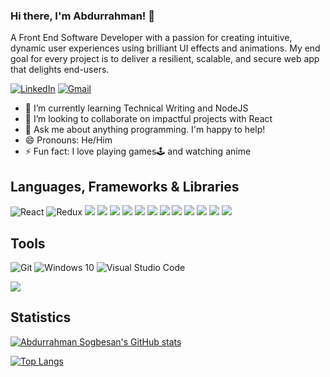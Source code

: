 ### Hi there, I'm Abdurrahman! 👋

<!--
**AbdurrahmanSogbesan/AbdurrahmanSogbesan** is a ✨ _special_ ✨ repository because its `README.md` (this file) appears on your GitHub profile.

Here are some ideas to get you started:

- 🔭 I’m currently working on ...
- 🌱 I’m currently learning ...
- 👯 I’m looking to collaborate on ...
- 🤔 I’m looking for help with ...
- 💬 Ask me about ...
- 📫 How to reach me: ...
- 😄 Pronouns: ...
- ⚡ Fun fact: ...
-->


A Front End Software Developer with a passion for creating intuitive, dynamic user experiences using brilliant UI effects and animations. My end goal for every project is to deliver a resilient, scalable, and secure web app that delights end-users.

[![LinkedIn](https://img.shields.io/badge/linkedin-%230077B5.svg?&style=for-the-badge&logo=linkedin&logoColor=white)](https://www.linkedin.com/in/abdurrahman-sogbesan-17351a237/)
[![Gmail](https://img.shields.io/badge/gmail-%23D14836.svg?&style=for-the-badge&logo=gmail&logoColor=white)](mailto:abdurrahman0803@gmail.com)

- 🌱 I’m currently learning Technical Writing and NodeJS
- 👯 I’m looking to collaborate on impactful projects with React
- 💬 Ask me about anything programming. I'm happy to help!
- 😄 Pronouns: He/Him
- ⚡ Fun fact: I love playing games🕹 and watching anime

## Languages, Frameworks & Libraries
<img alt="React" src="https://img.shields.io/badge/react-%2320232a.svg?style=for-the-badge&logo=react&logoColor=%2361DAFB"/> <img alt="Redux" src="https://img.shields.io/badge/redux-%23593d88.svg?style=for-the-badge&logo=redux&logoColor=white"/> 
![](https://img.shields.io/badge/HTML5-E34F26?style=for-the-badge&logo=html5&logoColor=white)
![](https://img.shields.io/badge/JavaScript-F7DF1E?style=for-the-badge&logo=javascript&logoColor=black)
![](https://img.shields.io/badge/TypeScript-blue?style=for-the-badge&logo=typescript&logoColor=white)
![](https://img.shields.io/badge/CSS3-1572B6?style=for-the-badge&logo=css3&logoColor=white)
![](https://img.shields.io/badge/vuejs-%2335495e.svg?style=for-the-badge&logo=vuedotjs&logoColor=%234FC08D)
![](https://img.shields.io/badge/Sass-CC6699?style=for-the-badge&logo=sass&logoColor=white)
![](https://img.shields.io/badge/Markdown-000000?style=for-the-badge&logo=markdown&logoColor=white)
![](https://img.shields.io/badge/Tailwind_CSS-38B2AC?style=for-the-badge&logo=tailwind-css&logoColor=white)
![](https://img.shields.io/badge/Bootstrap-563D7C?style=for-the-badge&logo=bootstrap&logoColor=white)
![](https://img.shields.io/badge/Material--UI-0081CB?style=for-the-badge&logo=material-ui&logoColor=white)
![](https://img.shields.io/badge/Redux-593D88?style=for-the-badge&logo=redux&logoColor=white)
![](https://img.shields.io/badge/Netlify-00C7B7?style=for-the-badge&logo=netlify&logoColor=white)

## Tools
 <img alt="Git" src="https://img.shields.io/badge/git-%23F05033.svg?style=for-the-badge&logo=git&logoColor=white"/> <img alt="Windows 10" src="https://img.shields.io/badge/Windows-0078D6?style=for-the-badge&logo=windows&logoColor=white" /> <img alt="Visual Studio Code" src="https://img.shields.io/badge/VisualStudioCode-0078d7.svg?style=for-the-badge&logo=visual-studio-code&logoColor=white"/>

![](https://komarev.com/ghpvc/?username=AbdurrahmanSogbesan)

## Statistics

[![Abdurrahman Sogbesan's GitHub stats](https://github-readme-stats.vercel.app/api?username=AbdurrahmanSogbesan&count_private=true&show_icons=true&theme=radical)](https://github.com/AbdurrahmanSogbesan/github-readme-stats)

[![Top Langs](https://github-readme-stats.vercel.app/api/top-langs/?username=AbdurrahmanSogbesan&layout=compact&theme=radical)](https://github.com/AbdurrahmanSogbesan/github-readme-stats)



